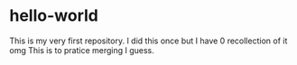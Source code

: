 # hello-world
This is my very first repository. I did this once but I have 0 recollection of it omg
This is to pratice merging I guess.
